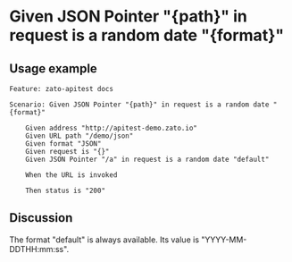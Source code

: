 
Given JSON Pointer "{path}" in request is a random date "{format}"
=============================================================================================================

Usage example
-------------

```
Feature: zato-apitest docs

Scenario: Given JSON Pointer "{path}" in request is a random date "{format}"

    Given address "http://apitest-demo.zato.io"
    Given URL path "/demo/json"
    Given format "JSON"
    Given request is "{}"
    Given JSON Pointer "/a" in request is a random date "default"

    When the URL is invoked

    Then status is "200"
```

Discussion
----------

The format "default" is always available. Its value is "YYYY-MM-DDTHH:mm:ss".